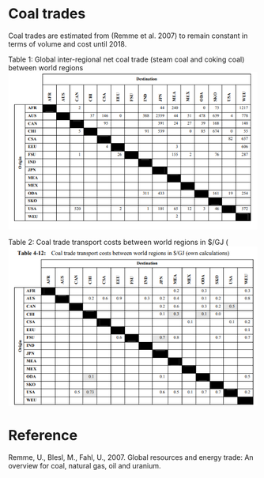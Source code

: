 # Coal trades

Coal trades are estimated from (Remme et al. 2007) to remain constant in terms of volume and cost until 2018.

Table 1: Global inter-regional net coal trade (steam coal and coking coal) between world regions
![](coal_trades_act_bnd.png)

Table 2: Coal trade transport costs between world regions in $/GJ (
![](coal_trades_act_cost.png)

# Reference

Remme, U., Blesl, M., Fahl, U., 2007. Global resources and energy trade: An overview for coal, natural gas, oil and uranium.
